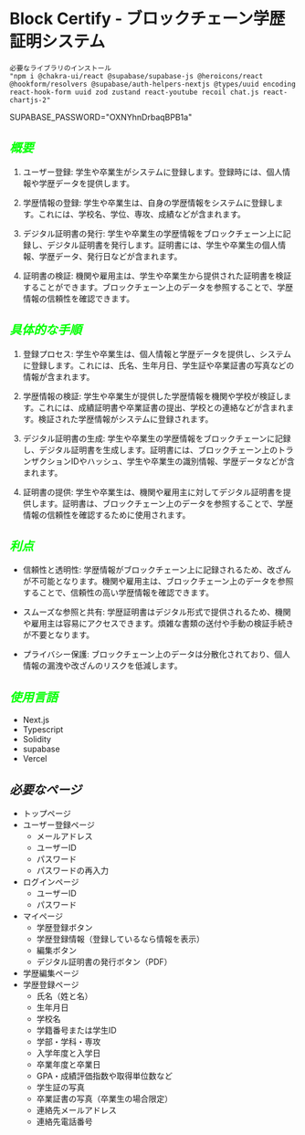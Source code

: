 # **Block Certify - ブロックチェーン学歴証明システム**

```
必要なライブラリのインストール
"npm i @chakra-ui/react @supabase/supabase-js @heroicons/react @hookform/resolvers @supabase/auth-helpers-nextjs @types/uuid encoding react-hook-form uuid zod zustand react-youtube recoil chat.js react-chartjs-2"
```
SUPABASE_PASSWORD="OXNYhnDrbaqBPB1a"

## _<span style="color: 00FF00">概要</span>_

1. ユーザー登録: 学生や卒業生がシステムに登録します。登録時には、個人情報や学歴データを提供します。

2. 学歴情報の登録: 学生や卒業生は、自身の学歴情報をシステムに登録します。これには、学校名、学位、専攻、成績などが含まれます。

3. デジタル証明書の発行: 学生や卒業生の学歴情報をブロックチェーン上に記録し、デジタル証明書を発行します。証明書には、学生や卒業生の個人情報、学歴データ、発行日などが含まれます。

4. 証明書の検証: 機関や雇用主は、学生や卒業生から提供された証明書を検証することができます。ブロックチェーン上のデータを参照することで、学歴情報の信頼性を確認できます。

## _<span style="color: 00FF00">具体的な手順</span>_

1. 登録プロセス: 学生や卒業生は、個人情報と学歴データを提供し、システムに登録します。これには、氏名、生年月日、学生証や卒業証書の写真などの情報が含まれます。

2. 学歴情報の検証: 学生や卒業生が提供した学歴情報を機関や学校が検証します。これには、成績証明書や卒業証書の提出、学校との連絡などが含まれます。検証された学歴情報がシステムに登録されます。

3. デジタル証明書の生成: 学生や卒業生の学歴情報をブロックチェーンに記録し、デジタル証明書を生成します。証明書には、ブロックチェーン上のトランザクションIDやハッシュ、学生や卒業生の識別情報、学歴データなどが含まれます。

4. 証明書の提供: 学生や卒業生は、機関や雇用主に対してデジタル証明書を提供します。証明書は、ブロックチェーン上のデータを参照することで、学歴情報の信頼性を確認するために使用されます。

## _<span style="color: 00FF00">利点</span>_

- 信頼性と透明性: 学歴情報がブロックチェーン上に記録されるため、改ざんが不可能となります。機関や雇用主は、ブロックチェーン上のデータを参照することで、信頼性の高い学歴情報を確認できます。

- スムーズな参照と共有: 学歴証明書はデジタル形式で提供されるため、機関や雇用主は容易にアクセスできます。煩雑な書類の送付や手動の検証手続きが不要となります。

- プライバシー保護: ブロックチェーン上のデータは分散化されており、個人情報の漏洩や改ざんのリスクを低減します。

## _<span style="color: 00FF00">使用言語</span>_

- Next.js
- Typescript
- Solidity
- supabase
- Vercel

## _必要なページ_

- トップページ
- ユーザー登録ページ
    - メールアドレス
    - ユーザーID
    - パスワード
    - パスワードの再入力
- ログインページ
    - ユーザーID
    - パスワード
- マイページ
    - 学歴登録ボタン
    - 学歴登録情報（登録しているなら情報を表示）
    - 編集ボタン
    - デジタル証明書の発行ボタン（PDF）
- 学歴編集ページ
- 学歴登録ページ
    - 氏名（姓と名）
    - 生年月日
    - 学校名
    - 学籍番号または学生ID
    - 学部・学科・専攻
    - 入学年度と入学日
    - 卒業年度と卒業日
    - GPA・成績評価指数や取得単位数など
    - 学生証の写真
    - 卒業証書の写真（卒業生の場合限定）
    - 連絡先メールアドレス
    - 連絡先電話番号